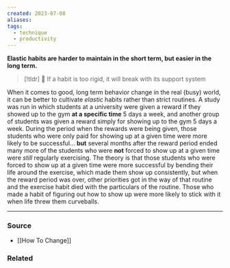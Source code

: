 ```yaml
---
created: 2023-07-08
aliases: 
tags:
  - technique
  - productivity
---
```

**Elastic habits are harder to maintain in the short term, but easier in the long term.**

> [!tldr] 🔑 If a habit is too rigid, it will break with its support system

When it comes to good, long term behavior change in the real (busy) world, it can be better to cultivate *elastic* habits rather than strict routines. A study was run in which students at a university were given a reward if they showed up to the gym **at a specific time** 5 days a week, and another group of students was given a reward simply for showing up to the gym 5 days a week. During the period when the rewards were being given, those students who were only paid for showing up at a given time were more likely to be successful… **but** several months after the reward period ended many more of the students who were **not** forced to show up at a given time were *still* regularly exercising. The theory is that those students who were forced to show up at a given time were more successful by bending their life around the exercise, which made them show up consistently, but when the reward period was over, other priorities got in the way of that routine and the exercise habit died with the particulars of the routine. Those who made a habit of figuring out how to show up were more likely to stick with it when life threw them curveballs.

****
### Source
- [[How To Change]]

### Related